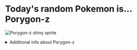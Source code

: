 # Today's random Pokemon is... Porygon-z

![Porygon-z shiny sprite](https://raw.githubusercontent.com/PokeAPI/sprites/master/sprites/pokemon/shiny/474.png)

<details>
<summary>Additional info about Porygon-z</summary>

| srpite type | image |
|------|------|
| back_default | ![Porygon-z back_default sprite](https://raw.githubusercontent.com/PokeAPI/sprites/master/sprites/pokemon/back/474.png) |
| back_shiny | ![Porygon-z back_shiny sprite](https://raw.githubusercontent.com/PokeAPI/sprites/master/sprites/pokemon/back/shiny/474.png) |
| front_default | ![Porygon-z front_default sprite](https://raw.githubusercontent.com/PokeAPI/sprites/master/sprites/pokemon/474.png) | </details>